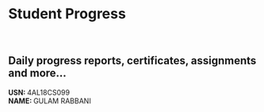 # Student Progress
<br>

## Daily progress reports, certificates, assignments and more...

<b> USN: </b> 4AL18CS099    <br>
<b> NAME: </b>  GULAM RABBANI
